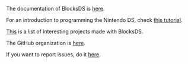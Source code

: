 The documentation of BlocksDS is [here](https://blocksds.skylyrac.net/docs/).

For an introduction to programming the Nintendo DS, check [this tutorial](https://blocksds.skylyrac.net/manual/).

[This](https://github.com/blocksds/awesome-blocksds) is a list of interesting projects made with BlocksDS.

The GitHub organization is [here](https://github.com/blocksds).

If you want to report issues, do it [here](https://github.com/blocksds/sdk/issues).
